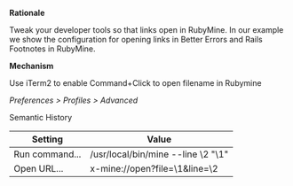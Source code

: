 **Rationale**

Tweak your developer tools so that links open in RubyMine. In our example we show the configuration for opening links in Better Errors and Rails Footnotes in RubyMine.

**Mechanism**

Use iTerm2 to enable Command+Click to open filename in Rubymine

_Preferences > Profiles > Advanced_

Semantic History

| Setting        | Value                              |
| -------------- | ---------------------------------- |
| Run command... | /usr/local/bin/mine --line \2 "\1" |
| Open URL...    | x-mine://open?file=\1&line=\2      |